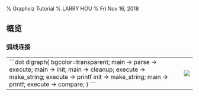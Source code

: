 % Graphviz Tutorial
% LARRY HOU
% Fri Nov 16, 2018

## 概览

### 弧线连接
<table width="100%" height="100%"><tr><td style="vertical-align:top">
```dot
digraph{
    bgcolor=transparent;
	main -> parse -> execute;
	main -> init;
	main -> cleanup;
	execute -> make_string;
	execute -> printf
	init -> make_string;
	main -> printf;
	execute -> compare;
}
```
</td><td class="fragment"><img class="plain" src="1-1.svg"/></td></tr></table>

<div class="fragment">
```bash
dot g.dot -Tsvg -o g.svg
```
</div>

### 折线连接
<table width="100%" height="100%"><tr><td style="vertical-align:top">
```dot
digraph{
	bgcolor=transparent;
	splines=polyline;
	main -> parse -> execute;
	main -> init;
	main -> cleanup;
	execute -> make_string;
	execute -> printf
	init -> make_string;
	main -> printf;
	execute -> compare;
}
```
</td><td class="fragment"><img class="plain" src="1-2.svg"/></td></tr></table>

### 箭头样式
<table width="100%" height="100%"><tr><td style="vertical-align:top">
```dot
digraph{
	bgcolor=transparent;
	splines=polyline;
	edge[arrowhead=vee];
	main -> parse -> execute;
	main -> init;
	main -> cleanup;
	execute -> make_string;
	execute -> printf
	init -> make_string;
	main -> printf;
	execute -> compare;
}
```
</td><td class="fragment"><img class="plain" src="1-3.svg"/></td></tr></table>

### 左右排版
<table width="100%" height="100%"><tr><td style="vertical-align:top">
```dot
digraph{
	bgcolor=transparent;
	splines=polyline;
	rankdir=LR;
	edge[arrowhead=vee];
	main -> parse -> execute;
	main -> init;
	main -> cleanup;
	execute -> make_string;
	execute -> printf
	init -> make_string;
	main -> printf;
	execute -> compare;
}
```
</td><td class="fragment"><img class="plain" src="1-4.svg"/></td></tr></table>

### 下上排版
<table width="100%" height="100%"><tr><td style="vertical-align:top">
```dot
digraph{
	bgcolor=transparent;
	splines=polyline;
	rankdir=BT;
	edge[arrowhead=vee];
	main -> parse -> execute;
	main -> init;
	main -> cleanup;
	execute -> make_string;
	execute -> printf
	init -> make_string;
	main -> printf;
	execute -> compare;
}
```
</td><td class="fragment"><img class="plain" src="1-5.svg"/></td></tr></table>

### 节点形状
<table width="100%" height="100%"><tr><td style="vertical-align:top">
```dot
digraph{
	bgcolor=transparent;
	splines=polyline;
	edge[arrowhead=vee];
	node[shape=note];
	main -> parse -> execute;
	main -> init;
	main -> cleanup;
	execute -> make_string;
	execute -> printf
	init -> make_string;
	main -> printf;
	execute -> compare;
}
```
</td><td class="fragment"><img class="plain" src="1-6.svg"/></td></tr></table>

## 图形/Graph

### 图形定义

<div style="font-size:30px;">图形脚本是个文本文件，`digraph`后面紧跟图形引用名，然后`{}`里面定义图形内容</div>

```dot
digraph {
}
```

### 嵌套图形

```dot
digraph 
{
    subgraph subgraph_name {

    }
}
```

### 复合图形

<div style="font-size:30px;">在复合图形里面设置属性`compound`，然后可以把嵌套图形作为整体来连接</div>
<table width="100%" height="100%"><tr><td style="vertical-align:top">
```dot
digraph
{
	bgcolor=transparent;
    compound=true;
    subgraph cluster0 
	{
      a -> b;
      a -> c;
      b -> d;
      c -> d;
    }
    subgraph cluster1 
	{
		e -> g;
		e -> f; 
	}
    b -> f [lhead=cluster1];
    d -> e;
    c -> g [ltail=cluster0, lhead=cluster1];
    c -> e [ltail=cluster0];
	d -> h;
}
```
</td><td class="fragment"><img class="plain" src="2-1.svg"/></td></tr></table>

### 图形属性

<div style="font-size:30px;">前面用到的`bgcolor`/`compound`/`splines`等都是图形属性</div>
```dot
digraph
{
	bgcolor=transparent;
    compound=true;
}
```

<div style="font-size:30px;">也可以把图形属性设置放到`graph[]`里面</div>
```dot
digraph
{
    graph[bgcolor=transparent, compound=true]
}
```

<div style="font-size:30px;">[更多属性设置](https://graphviz.gitlab.io/_pages/pdf/dotguide.pdf)</div>

## 节点/Node

### 节点形状
<div style="font-size:30px;">流程图的每个节点都一个形状</div>

<div style="overflow: auto;max-height: 450px">
<table width="100%" height="100%">
    <tr>
        <td style="text-align: center;"><img class="plain" src="box.svg"/></td>
        <td style="text-align: center;"><img class="plain" src="polygon.svg"/></td>
        <td style="text-align: center;"><img class="plain" src="ellipse.svg"/></td>
        <td style="text-align: center;"><img class="plain" src="oval.svg"/></td>
    </tr>
    <tr>
        <td style="text-align: center;"><img class="plain" src="circle.svg"/></td>
        <td style="text-align: center;"><img class="plain" src="point.svg"/></td>
        <td style="text-align: center;"><img class="plain" src="egg.svg"/></td>
        <td style="text-align: center;"><img class="plain" src="triangle.svg"/></td>
    </tr>
    <tr>
        <td style="text-align: center;"><img class="plain" src="plaintext.svg"/></td>
        <td style="text-align: center;"><img class="plain" src="plain.svg"/></td>
        <td style="text-align: center;"><img class="plain" src="diamond.svg"/></td>
        <td style="text-align: center;"><img class="plain" src="trapezium.svg"/></td>
    </tr>
    <tr>
        <td style="text-align: center;"><img class="plain" src="parallelogram.svg"/></td>
        <td style="text-align: center;"><img class="plain" src="house.svg"/></td>
        <td style="text-align: center;"><img class="plain" src="pentagon.svg"/></td>
        <td style="text-align: center;"><img class="plain" src="hexagon.svg"/></td>
    </tr>
    <tr>
        <td style="text-align: center;"><img class="plain" src="septagon.svg"/></td>
        <td style="text-align: center;"><img class="plain" src="octagon.svg"/></td>
        <td style="text-align: center;"><img class="plain" src="doublecircle.svg"/></td>
        <td style="text-align: center;"><img class="plain" src="doubleoctagon.svg"/></td>
    </tr>
    <tr>
        <td style="text-align: center;"><img class="plain" src="tripleoctagon.svg"/></td>
        <td style="text-align: center;"><img class="plain" src="invtriangle.svg"/></td>
        <td style="text-align: center;"><img class="plain" src="invtrapezium.svg"/></td>
        <td style="text-align: center;"><img class="plain" src="invhouse.svg"/></td>
    </tr>
    <tr>
        <td style="text-align: center;"><img class="plain" src="Mdiamond.svg"/></td>
        <td style="text-align: center;"><img class="plain" src="Msquare.svg"/></td>
        <td style="text-align: center;"><img class="plain" src="Mcircle.svg"/></td>
        <td style="text-align: center;"><img class="plain" src="rect.svg"/></td>
    </tr>
    <tr>
        <td style="text-align: center;"><img class="plain" src="rectangle.svg"/></td>
        <td style="text-align: center;"><img class="plain" src="square.svg"/></td>
        <td style="text-align: center;"><img class="plain" src="star.svg"/></td>
        <td style="text-align: center;"><img class="plain" src="none.svg"/></td>
    </tr>
    <tr>
        <td style="text-align: center;"><img class="plain" src="underline.svg"/></td>
        <td style="text-align: center;"><img class="plain" src="cylinder.svg"/></td>
        <td style="text-align: center;"><img class="plain" src="note.svg"/></td>
        <td style="text-align: center;"><img class="plain" src="tab.svg"/></td>
    </tr>
    <tr>
        <td style="text-align: center;"><img class="plain" src="folder.svg"/></td>
        <td style="text-align: center;"><img class="plain" src="box3d.svg"/></td>
        <td style="text-align: center;"><img class="plain" src="component.svg"/></td>
        <td style="text-align: center;"><img class="plain" src="promoter.svg"/></td>
    </tr>
    <tr>
        <td style="text-align: center;"><img class="plain" src="cds.svg"/></td>
        <td style="text-align: center;"><img class="plain" src="terminator.svg"/></td>
        <td style="text-align: center;"><img class="plain" src="utr.svg"/></td>
        <td style="text-align: center;"><img class="plain" src="primersite.svg"/></td>
    </tr>
    <tr>
        <td style="text-align: center;"><img class="plain" src="restrictionsite.svg"/></td>
        <td style="text-align: center;"><img class="plain" src="fivepoverhang.svg"/></td>
        <td style="text-align: center;"><img class="plain" src="threepoverhang.svg"/></td>
        <td style="text-align: center;"><img class="plain" src="noverhang.svg"/></td>
    </tr>
    <tr>
        <td style="text-align: center;"><img class="plain" src="assembly.svg"/></td>
        <td style="text-align: center;"><img class="plain" src="signature.svg"/></td>
        <td style="text-align: center;"><img class="plain" src="insulator.svg"/></td>
        <td style="text-align: center;"><img class="plain" src="ribosite.svg"/></td>
    </tr>
    <tr>
        <td style="text-align: center;"><img class="plain" src="rnastab.svg"/></td>
        <td style="text-align: center;"><img class="plain" src="proteasesite.svg"/></td>
        <td style="text-align: center;"><img class="plain" src="proteinstab.svg"/></td>
        <td style="text-align: center;"><img class="plain" src="rpromoter.svg"/></td>
    </tr>
    <tr>
        <td style="text-align: center;"><img class="plain" src="rarrow.svg"/></td>
        <td style="text-align: center;"><img class="plain" src="larrow.svg"/></td>
        <td style="text-align: center;"><img class="plain" src="lpromoter.svg"/></td>
    </tr>
</table>
</div>

### 自定义多边形

<table width="100%" height="100%"><tr><td style="vertical-align:top">
```dot
digraph {
	bgcolor=transparent;
	g1[shape=polygon, sides=5, regular=true]
	g2[shape=polygon, sides=5, regular=true]
	g3[shape=polygon, sides=5, regular=true, peripheries=2]
	g4[shape=polygon, sides=5, regular=true, peripheries=3]
	g5[shape=polygon, sides=5, regular=true, peripheries=4]
	g6[shape=polygon, sides=6, regular=true, peripheries=2]
	g7[shape=polygon, sides=7, regular=true]
	g8[shape=polygon, sides=8, regular=true]
	g9[shape=polygon, sides=9, regular=true]
	g10[shape=polygon, sides=10, regular=true, peripheries=6]
	a1[shape=polygon, sides=4, distortion=0.5]
	a2[shape=polygon, sides=4, skew=0.5]
	g1 -> {g2,g3,g4,g5}
	g3 -> {g6, g7}
	g6 -> {g8, g9, g10}
	g7 -> a1 -> a2;
}
```
</td><td><img class="plain" src="3-2.svg"/></td></tr></table>

### 连接点方位

<table width="100%" height="100%"><tr><td style="vertical-align:top">
```dot
digraph
{
	bgcolor=transparent;
	edge[arrowhead=vee];
	node[shape=note, tailport=n];
	main -> parse -> execute;
	main:se -> init:n;
	main -> cleanup;
	execute -> make_string[tailport=sw];
	execute -> printf[tailport=nw, headport=nw]
	init:e -> make_string:e;
	main -> printf[headport=s];
	execute -> compare;
}
```
</td><td><img class="plain" src="3-4.svg"/></td></tr></table>

### 表格图形

<table width="100%" height="100%"><tr><td style="vertical-align:top">
```dot
digraph 
{
	bgcolor=transparent;
	node [shape=record];
	struct1 [shape=record, 
		label="<f0> left|<f1> mid\ dle|<f2> right"];
	struct2 [shape=record,
		label="<f0> one|<f1> two"];
	struct3 [shape=record,
		label="hello\nworld |{ b |{c|<here> d|e}| f}| g | h"];
	struct1 -> struct2;
	struct1 -> struct3;
 }
```
</td><td><img class="plain" src="3-3.svg"/></td></tr></table>

<div style="font-size:30px">node属性设置shape=record，同时label属性里面添加竖线`|`分割的单元格，添加花括号`{}`可以增加嵌套表格，默认为横排，奇数次嵌套表示竖排，偶数次嵌套表示横排</div>

### 表格锚点 1/3

<table width="100%" height="100%"><tr><td style="vertical-align:top">
```dot
digraph
{
	bgcolor=transparent;
	node [shape = record,height=.1];
	node0[label = "<f0> |<f1> G|<f2> "];
	node1[label = "<f0> |<f1> E|<f2> "];
	node2[label = "<f0> |<f1> B|<f2> "];
	node3[label = "<f0> |<f1> F|<f2> "];
	node4[label = "<f0> |<f1> R|<f2> "];
	node5[label = "<f0> |<f1> H|<f2> "];
	node6[label = "<f0> |<f1> Y|<f2> "];
	node7[label = "<f0> |<f1> A|<f2> "];
	node8[label = "<f0> |<f1> C|<f2> "];
	"node0":f2 -> "node4":f1;
	"node0":f0 -> "node1":f1;
	"node1":f0 -> "node2":f1;
	"node1":f2 -> "node3":f1;
	"node2":f2 -> "node8":f1;
	"node2":f0 -> "node7":f1;
	"node4":f2 -> "node6":f1;
	"node4":f0 -> "node5":f1;
}
```
</td><td><img class="plain" src="3-5.svg"/></td></tr></table>

### 表格锚点 2/3

<table width="100%" height="100%"><tr><td style="vertical-align:top">
```dot
digraph 
{
	bgcolor=transparent;
	node [shape=record];
	struct1 [shape=record,
        label="<f0> left|<f1> middle|<f2> right"];
	struct2 [shape=record,
        label="<f0> one|<f1> two"];
	struct3 [shape=record,
        label="hello\nworld |{ b |{c|<here> d|e}| f}| g | h"];
	struct1:f1 -> struct2:f0;
	struct1:f2 -> struct3:here;
}
```
</td><td><img class="plain" src="3-6.svg"/></td></tr></table>

### 表格锚点 3/3

<table width="100%" height="100%"><tr><td style="vertical-align:top">
```dot
digraph
{
	bgcolor=transparent;
	nodesep=.05;
	rankdir=LR;
	node [shape=record,width=.1,height=.1];

	node0 [label = 
        "<f0> |<f1> |<f2> |<f3> |<f4> |<f5> |<f6> | ",
        height=2.5];
	node [width = 1.5];
	node1 [label = "{<n> n14 | 719 |<p> }"];
	node2 [label = "{<n> a1  | 805 |<p> }"];
	node3 [label = "{<n> i9  | 718 |<p> }"];
	node4 [label = "{<n> e5  | 989 |<p> }"];
	node5 [label = "{<n> t20|959|<p>}"];
	node6 [label = "{<n> o15|794|<p>}"];
	node7 [label = "{<n> s19|659|<p>}"];
	
	node0:f0 -> node1:n;
	node0:f1 -> node2:n;
	node0:f2 -> node3:n;
	node0:f5 -> node4:n;
	node0:f6 -> node5:n;
	node2:p -> node6:n;
	node4:p -> node7:n;
 }

```
</td><td><img class="plain" src="3-7.svg"/></td></tr></table>


### 节点属性[上]

<div style="font-size:30px;">类似图形属性，节点属性设置放到`node[]`里面</div>

<table width="100%" height="100%"><tr><td style="vertical-align:top">
```dot
digraph
{
	bgcolor=transparent;
    compound=true;
	node[shape=octagon]
    subgraph cluster0 
	{
      a -> b;
      a -> c;
      b -> d;
      c -> d;
    }
    subgraph cluster1 
	{
		e -> g;
		e -> f; 
	}
    b -> f [lhead=cluster1];
    d -> e;
    c -> g [ltail=cluster0, lhead=cluster1];
    c -> e [ltail=cluster0];
	d -> h;
}
```
</td><td><img class="plain" src="3-1.svg"/></td></tr></table>

<div style="font-size:30px;">[更多属性设置](https://graphviz.gitlab.io/_pages/pdf/dotguide.pdf)</div>

### 节点属性[下]

- `node[]`定义的属性影响之后的节点属性
- 单个节点后添加方括号`[]`可以覆盖覆盖`node`定义的属性
- `node[]`属性可以重复出现，后定义的属性覆盖之前的属性

## 线条/Edge

### 箭头样式

<div style="overflow: auto;max-height: 450px">
<table width="100%" height="100%">
    <tr>
        <td style="text-align: center;"><img class="plain" src="arrow_box.svg"/></td>
        <td style="text-align: center;"><img class="plain" src="arrow_rbox.svg"/></td>
        <td style="text-align: center;"><img class="plain" src="arrow_lbox.svg"/></td>
        <td style="text-align: center;"><img class="plain" src="arrow_obox.svg"/></td>
    </tr>
    <tr>
        <td style="text-align: center;"><img class="plain" src="arrow_crow.svg"/></td>
        <td style="text-align: center;"><img class="plain" src="arrow_rcrow.svg"/></td>
        <td style="text-align: center;"><img class="plain" src="arrow_lcrow.svg"/></td>
        <td style="text-align: center;"><img class="plain" src="arrow_curve.svg"/></td>
    </tr>
    <tr>
        <td style="text-align: center;"><img class="plain" src="arrow_rcurve.svg"/></td>
        <td style="text-align: center;"><img class="plain" src="arrow_lcurve.svg"/></td>
        <td style="text-align: center;"><img class="plain" src="arrow_diamond.svg"/></td>
        <td style="text-align: center;"><img class="plain" src="arrow_rdiamond.svg"/></td>
    </tr>
    <tr>
        <td style="text-align: center;"><img class="plain" src="arrow_ldiamond.svg"/></td>
        <td style="text-align: center;"><img class="plain" src="arrow_odiamond.svg"/></td>
        <td style="text-align: center;"><img class="plain" src="arrow_dot.svg"/></td>
        <td style="text-align: center;"><img class="plain" src="arrow_odot.svg"/></td>
    </tr>
    <tr>
        <td style="text-align: center;"><img class="plain" src="arrow_icurve.svg"/></td>
        <td style="text-align: center;"><img class="plain" src="arrow_ricurve.svg"/></td>
        <td style="text-align: center;"><img class="plain" src="arrow_licurve.svg"/></td>
        <td style="text-align: center;"><img class="plain" src="arrow_oicurve.svg"/></td>
    </tr>
    <tr>
        <td style="text-align: center;"><img class="plain" src="arrow_inv.svg"/></td>
        <td style="text-align: center;"><img class="plain" src="arrow_none.svg"/></td>
        <td style="text-align: center;"><img class="plain" src="arrow_rnone.svg"/></td>
        <td style="text-align: center;"><img class="plain" src="arrow_lnone.svg"/></td>
    </tr>
    <tr>
        <td style="text-align: center;"><img class="plain" src="arrow_onone.svg"/></td>
        <td style="text-align: center;"><img class="plain" src="arrow_normal.svg"/></td>
        <td style="text-align: center;"><img class="plain" src="arrow_rnormal.svg"/></td>
        <td style="text-align: center;"><img class="plain" src="arrow_lnormal.svg"/></td>
    </tr>
    <tr>
        <td style="text-align: center;"><img class="plain" src="arrow_tee.svg"/></td>
        <td style="text-align: center;"><img class="plain" src="arrow_rtee.svg"/></td>
        <td style="text-align: center;"><img class="plain" src="arrow_ltee.svg"/></td>
        <td style="text-align: center;"><img class="plain" src="arrow_vee.svg"/></td>
    </tr>
</table>
</div>

### 线条属性

<div style="font-size:30px;">线条属性设置放到`edge[]`里面</div>

<table width="100%" height="100%"><tr><td style="vertical-align:top">
```dot
digraph {
	bgcolor=transparent;
    edge[arrowhead="diamond"]
    subgraph cluster0 {
        color=black;
		style=dotted;
        a0 -> a1 -> a2 -> a3;
        label = "process #1";
    }
    subgraph cluster1 {
        node [style=filled];
        b0 -> b1 -> b2 -> b3;
        label = "process #2";
        color=blue;
		style=dotted;
    }
    start -> a0;
    start -> b0;
    a1 -> b3;
    b2 -> a3;
    a3 -> a0;
    a3 -> end;
    b3 -> end;
    start [shape=Mdiamond];
    end [shape=Msquare];
}
```
</td><td><img class="plain" src="4-1.svg"/></td></tr></table>

<div style="font-size:30px;">[更多属性设置](https://graphviz.gitlab.io/_pages/pdf/dotguide.pdf)</div>


